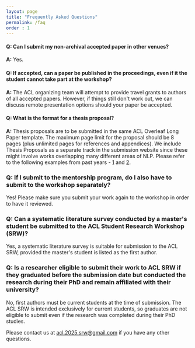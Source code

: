 ```yaml
---
layout: page
title: "Frequently Asked Questions"
permalink: /faq
order : 1
---
```


#### Q: Can I submit my non-archival accepted paper in other venues?
__A:__ Yes.

#### Q: If accepted, can a paper be published in the proceedings, even if it the student cannot take part at the workshop?
__A:__ The ACL organizing team will attempt to provide travel grants to authors of all accepted papers. However, if things still don't work out, we can discuss remote presentation options should your paper be accepted.
 
#### Q: What is the format for a thesis proposal?
__A:__ Thesis proposals are to be submitted in the same ACL Overleaf Long Paper template. The maximum page limit for the proposal should be 8 pages (plus unlimited pages for references and appendices). We include Thesis Proposals as a separate track in the submission website since these might involve works overlapping many different areas of NLP. Please refer to the following examples from past years - [1](https://aclanthology.org/2024.eacl-srw.27.pdf) and [2](https://aclanthology.org/2024.naacl-srw.27.pdf).

<!-- #### Q: How do I submit to the presubmission mentorship?
__A:__ Head over to the submission link on SoftConf (now available [here](https://acl2025-srw.github.io/mentoring)). Select "Make a new submission" -> "Click Here to make a new Pre-submission Mentoring Application". You will have to create a START account if you previosuly did not have one. -->

<!-- #### Q: How do I submit to the workshop?
Submission link for the workshop is now available [here](https://softconf.com/acl2023/srw-submissions). Select "Make a new submission" and fill out the form. -->
 
### Q: If I submit to the mentorship program, do I also have to submit to the workshop separately?
Yes! Please make sure you submit your work again to the workshop in order to have it reviewed. 

### Q: Can a systematic literature survey conducted by a master's student be submitted to the ACL Student Research Workshop (SRW)?
Yes, a systematic literature survey is suitable for submission to the ACL SRW, provided the master's student is listed as the first author.

### Q: Is a researcher eligible to submit their work to ACL SRW if they graduated before the submission date but conducted the research during their PhD and remain affiliated with their university?
No, first authors must be current students at the time of submission. The ACL SRW is intended exclusively for current students, so graduates are not eligible to submit even if the research was completed during their PhD studies.

Please contact us at [acl.2025.srw@gmail.com](mailto:acl.2025.srw@gmail.com) if you have any other questions.
